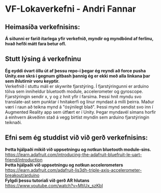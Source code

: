 # VF-Lokaverkefni - Andri Fannar

## Heimasíða verkefnisins:  
**Á síðunni er farið ítarlega yfir verkefnið, myndir og myndbönd af ferlinu, hvað hefði mátt fara betur ofl.**  

## Stutt lýsing á verkefninu  
**Ég eyddi óvart öllu út af þessu repo-i þegar ég reyndi að force pusha Unity.exe skrá í gegnum gitbash þannig ég er ekki með 
alla linkana þar sem íhlutirnir voru keyptir.**  
Verkefnið í stuttu máli er skywrite fjarstýring. Í fjarstýringunni er arduino tölva sem inniheldur bluetooth module, accelerometer og gyroscope. 
Fjarstýringin sendir x, y og z hnit yfir í farsíma. Þessi hnit myndu svo translate-ast sem punktar í hnitakerfi og línur myndast á milli þeirra. Maður væri í raun að teikna mynd á "ósýnilegt blað". 
Þessi mynd sendist svo inn í Augmented Reality app sem útfært er í Unity. Þegar myndavél símans horfir á einhvern ákveðinn stað á vegg birtist myndin sem arduino fjarstýringin teiknaði.  

## Efni sem ég studdist við við gerð verkefnisins:  
**Þetta hjálpaði mikið við uppsetningu og notkun bluetooth module-sins.**  
https://learn.adafruit.com/introducing-the-adafruit-bluefruit-le-uart-friend/introduction  
**Þetta hjálpaði við uppsetningu og notkun accelerometers**  
https://learn.adafruit.com/adafruit-lis3dh-triple-axis-accelerometer-breakout/arduino  
**Fylgdi þessu tutoriali við gerð AR hlutans**  
https://www.youtube.com/watch?v=MtiUx_szKbI  

